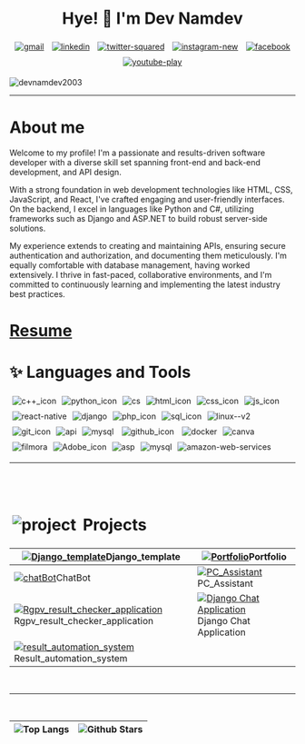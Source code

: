 <h1 align="center">Hye! 👋 I'm Dev Namdev</h1>

<p align="center">
<a href="mailto:devnamdevcse@gmail.com@gmail.com" target="_blank"><img style="margin:5px 5px;" src="https://img.icons8.com/nolan/48/gmail.png" alt="gmail"/></a>
<a href="https://www.linkedin.com/in/dev-namdev-275536226/" target="_blank"><img style="margin:5px 5px;" src="https://img.icons8.com/nolan/48/linkedin.png" alt="linkedin"/></a>
<a href="https://twitter.com/DevNamd46751731" target="_blank"><img style="margin:5px 5px;" src="https://img.icons8.com/nolan/48/twitter-squared.png" alt="twitter-squared"/></a>
<a href="https://www.instagram.com/dev_namdev813/" target="_blank"><img  style="margin:5px 5px;" src="https://img.icons8.com/nolan/48/instagram-new.png" alt="instagram-new"/></a>
<a href="https://www.facebook.com/dev.namdev813/" target="_blank"><img style="margin:5px 5px;" src="https://img.icons8.com/nolan/48/facebook.png" alt="facebook"/></a> 
<a href="https://www.youtube.com/@devnamdev6513/" target="_blank"><img  style="margin:5px 5px;" src="https://img.icons8.com/nolan/48/youtube-play.png" alt="youtube-play"/></a> 

<p align="left"> <img src="https://komarev.com/ghpvc/?username=devnamdev2003&label=Profile%20views&color=B833FF&style=flat" alt="devnamdev2003" /> </p>

---

# About me
Welcome to my profile! I'm a passionate and results-driven software developer with a diverse skill set spanning front-end and back-end development, and API design. 

With a strong foundation in web development technologies like HTML, CSS, JavaScript, and React, I've crafted engaging and user-friendly interfaces. On the backend, I excel in languages like Python and C#, utilizing frameworks such as Django and ASP.NET to build robust server-side solutions. 

My experience extends to creating and maintaining APIs, ensuring secure authentication and authorization, and documenting them meticulously. I'm equally comfortable with database management, having worked extensively. I thrive in fast-paced, collaborative environments, and I'm committed to continuously learning and implementing the latest industry best practices.

# [Resume](https://media.licdn.com/dms/image/D4D2DAQEGFsxgismGVw/profile-treasury-image-shrink_1280_1280/0/1696269067249?e=1696874400&v=beta&t=YBJmRyEvYwIgjyIeYbeazapeANqSfieId5ndEVNOYM4)





# ✨ Languages and Tools

<img style="margin:5px 5px;" src="https://img.icons8.com/nolan/48/c-plus-plus.png" alt="c++_icon"><img style="margin:5px 5px;" src="https://img.icons8.com/nolan/48/python.png" alt="python_icon"><img style="margin:5px 5px;" src="https://img.icons8.com/nolan/48/cs.png" alt="cs"><img style="margin:5px 5px;" src="https://img.icons8.com/nolan/48/html.png" alt="html_icon"><img style="margin:5px 5px;" src="https://img.icons8.com/nolan/48/css-filetype.png" alt="css_icon"><img style="margin:5px 5px;" src="https://img.icons8.com/nolan/48/js.png" alt="js_icon"><img style="margin:5px 5px;" src="https://img.icons8.com/nolan/nolan/48/react-native.png" alt="react-native"/><img style="margin:5px 5px;" src="https://img.icons8.com/nolan/48/1A6DFF/C822FF/django.png" alt="django"/><img style="margin:5px 5px;" src="https://img.icons8.com/nolan/48/php.png" alt="php_icon"><img style="margin:5px 5px;" src="https://img.icons8.com/nolan/48/sql.png" alt="sql_icon"><img style="margin:5px 5px;" src="https://img.icons8.com/nolan/48/linux--v2.png" alt="linux--v2"><img style="margin:5px 5px;" src="https://img.icons8.com/nolan/48/git.png" alt="git_icon"><img style="margin:5px 5px;" src="https://img.icons8.com/nolan/48/api.png" alt="api"><img style="margin:5px 5px;" src="https://img.icons8.com/nolan/48/mysql.png" alt="mysql">  <img style="margin:5px 5px;" src="https://img.icons8.com/nolan/48/github.png" alt="github_icon">  <img style="margin:5px 5px;" src="https://img.icons8.com/nolan/48/docker.png" alt="docker"><img style="margin:5px 5px;" src="https://img.icons8.com/nolan/48/canva.png" alt="canva"><img style="margin:5px 5px;" src="https://img.icons8.com/nolan/48/filmora.png" alt="filmora"><img style="margin:5px 5px;" src="https://img.icons8.com/nolan/48/adobe-premiere-pro.png" alt="Adobe_icon"><img style="margin:5px 5px;" src="https://img.icons8.com/nolan/48/asp.png" alt="asp"/><img style="margin:5px 5px;" src="https://img.icons8.com/nolan/48/mysql.png" alt="mysql"/><img style="margin:5px 5px;" src="https://img.icons8.com/nolan/48/amazon-web-services.png" alt="amazon-web-services"/>

---
<br/>
<br/>


#  <img style="margin:5px 5px;" src="https://img.icons8.com/nolan/30/project.png" alt="project"/> Projects

| [![Django_template](https://repository-images.githubusercontent.com/573283010/ca9fc15e-99d1-4b8d-aaf4-682082b68adc)](https://github.com/devnamdev2003/Django_template)Django_template                                                 | [![Portfolio](https://repository-images.githubusercontent.com/530482326/1cf35764-afce-4e9d-89da-07ae5d551ae1)](https://github.com/devnamdev2003/devnamdev2003.github.io)Portfolio |
| ----------------------- | -------------------------------------- |
| [![chatBot](https://repository-images.githubusercontent.com/622439976/e76f220b-f8f4-4dd0-b706-5e61a456df0b)](https://github.com/devnamdev2003/chatBot)ChatBot                                                                         | [![PC_Assistant](https://repository-images.githubusercontent.com/567682485/a6952057-6722-49ac-bcca-515749642a01)](https://github.com/devnamdev2003/PC_Assistant)PC_Assistant      |
| [![Rgpv_result_checker_application](https://repository-images.githubusercontent.com/622539801/29a04933-716a-47b2-8e1c-1162d58bc5be)](https://github.com/devnamdev2003/Rgpv_result_checker_application)Rgpv_result_checker_application | [![Django Chat Application](https://filesstatic.netlify.app/Chatapp/img/share.jpeg)](https://github.com/devnamdev2003/django-chat-app)Django Chat Application                     |
| [![result_automation_system](https://repository-images.githubusercontent.com/563862608/d4e2dce6-d806-4522-a1f2-3f3d8c17ecfb)](https://github.com/devnamdev2003/result_automation_system)Result_automation_system                      |                                                                                                                                                                                   |


</br>

---

</br>


| ![Top Langs](https://github-readme-stats.vercel.app/api/top-langs/?username=devnamdev2003&theme=radical&langs_count=10&title_color=0891b2&text_color=ffffff&icon_color=0891b) | ![Github Stars](https://github-readme-stats.vercel.app/api?username=devnamdev2003&show_icons=true&locale=en&count_private=true&hide_rank=false&custom_title=My%20GitHub%20Stats&disable_animations=true&theme=tokyonight) |
| ----------------------------------------------------------------------------------------------------------------------------------------------------------------------------- | ------------------------------------------------------------------------------------------------------------------------------------------------------------------------------------------------------------------------- |
